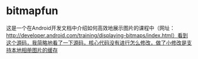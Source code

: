 bitmapfun
=========

这是一个在Android开发文档中介绍如何高效地展示图片的课程中（网址：http://developer.android.com/training/displaying-bitmaps/index.html）看到这个源码，我简略地看了一下源码，核心代码没有进行怎么修改，做了小修改是支持本地相册图片的缓存
